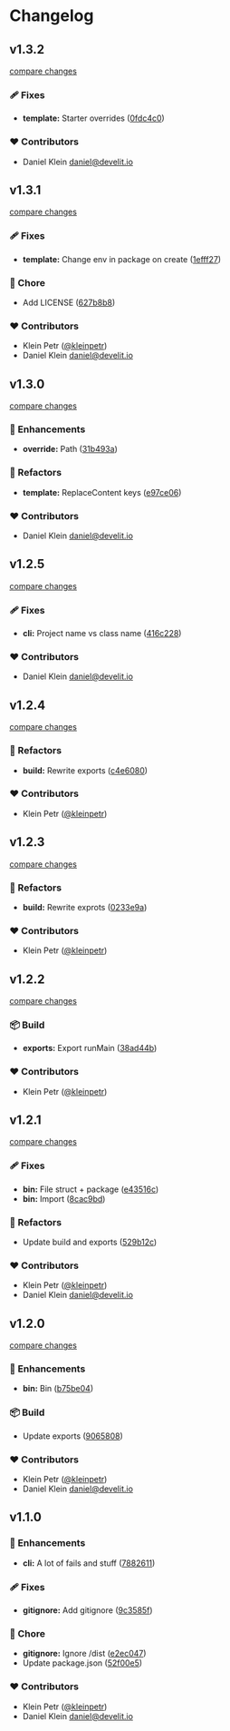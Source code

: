 # Changelog


## v1.3.2

[compare changes](https://github.com/develit-io/cli/compare/v1.3.1...v1.3.2)

### 🩹 Fixes

- **template:** Starter overrides ([0fdc4c0](https://github.com/develit-io/cli/commit/0fdc4c0))

### ❤️ Contributors

- Daniel Klein <daniel@develit.io>

## v1.3.1

[compare changes](https://github.com/develit-io/cli/compare/v1.3.0...v1.3.1)

### 🩹 Fixes

- **template:** Change env in package on create ([1efff27](https://github.com/develit-io/cli/commit/1efff27))

### 🏡 Chore

- Add LICENSE ([627b8b8](https://github.com/develit-io/cli/commit/627b8b8))

### ❤️ Contributors

- Klein Petr ([@kleinpetr](https://github.com/kleinpetr))
- Daniel Klein <daniel@develit.io>

## v1.3.0

[compare changes](https://github.com/develit-io/cli/compare/v1.2.5...v1.3.0)

### 🚀 Enhancements

- **override:** Path ([31b493a](https://github.com/develit-io/cli/commit/31b493a))

### 💅 Refactors

- **template:** ReplaceContent keys ([e97ce06](https://github.com/develit-io/cli/commit/e97ce06))

### ❤️ Contributors

- Daniel Klein <daniel@develit.io>

## v1.2.5

[compare changes](https://github.com/develit-io/cli/compare/v1.2.4...v1.2.5)

### 🩹 Fixes

- **cli:** Project name vs class name ([416c228](https://github.com/develit-io/cli/commit/416c228))

### ❤️ Contributors

- Daniel Klein <daniel@develit.io>

## v1.2.4

[compare changes](https://github.com/develit-io/cli/compare/v1.2.3...v1.2.4)

### 💅 Refactors

- **build:** Rewrite exports ([c4e6080](https://github.com/develit-io/cli/commit/c4e6080))

### ❤️ Contributors

- Klein Petr ([@kleinpetr](http://github.com/kleinpetr))

## v1.2.3

[compare changes](https://github.com/develit-io/cli/compare/v1.2.2...v1.2.3)

### 💅 Refactors

- **build:** Rewrite exprots ([0233e9a](https://github.com/develit-io/cli/commit/0233e9a))

### ❤️ Contributors

- Klein Petr ([@kleinpetr](http://github.com/kleinpetr))

## v1.2.2

[compare changes](https://github.com/develit-io/cli/compare/v1.2.1...v1.2.2)

### 📦 Build

- **exports:** Export runMain ([38ad44b](https://github.com/develit-io/cli/commit/38ad44b))

### ❤️ Contributors

- Klein Petr ([@kleinpetr](http://github.com/kleinpetr))

## v1.2.1

[compare changes](https://github.com/develit-io/cli/compare/v1.2.0...v1.2.1)

### 🩹 Fixes

- **bin:** File struct + package ([e43516c](https://github.com/develit-io/cli/commit/e43516c))
- **bin:** Import ([8cac9bd](https://github.com/develit-io/cli/commit/8cac9bd))

### 💅 Refactors

- Update build and exports ([529b12c](https://github.com/develit-io/cli/commit/529b12c))

### ❤️ Contributors

- Klein Petr ([@kleinpetr](http://github.com/kleinpetr))
- Daniel Klein <daniel@develit.io>

## v1.2.0

[compare changes](https://github.com/develit-io/cli/compare/v1.1.0...v1.2.0)

### 🚀 Enhancements

- **bin:** Bin ([b75be04](https://github.com/develit-io/cli/commit/b75be04))

### 📦 Build

- Update exports ([9065808](https://github.com/develit-io/cli/commit/9065808))

### ❤️ Contributors

- Klein Petr ([@kleinpetr](http://github.com/kleinpetr))
- Daniel Klein <daniel@develit.io>

## v1.1.0


### 🚀 Enhancements

- **cli:** A lot of fails and stuff ([7882611](https://github.com/develit-io/cli/commit/7882611))

### 🩹 Fixes

- **gitignore:** Add gitignore ([9c3585f](https://github.com/develit-io/cli/commit/9c3585f))

### 🏡 Chore

- **gitignore:** Ignore /dist ([e2ec047](https://github.com/develit-io/cli/commit/e2ec047))
- Update package.json ([52f00e5](https://github.com/develit-io/cli/commit/52f00e5))

### ❤️ Contributors

- Klein Petr ([@kleinpetr](http://github.com/kleinpetr))
- Daniel Klein <daniel@develit.io>

